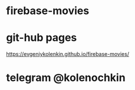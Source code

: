 # firebase-movies

# git-hub pages

https://evgeniykolenkin.github.io/firebase-movies/

# telegram @kolenochkin
